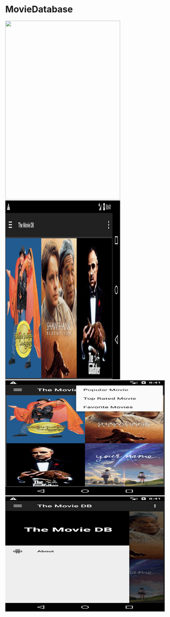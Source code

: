 # MovieDatabase


<img src="/screenshot/0 (1).png" width="363" height="564">
<img src="/screenshot/1.png" width="363" height="564">
<img src="/screenshot/2.png" width="564" height="363">
<img src="/screenshot/3.png" width="564" height="363">
